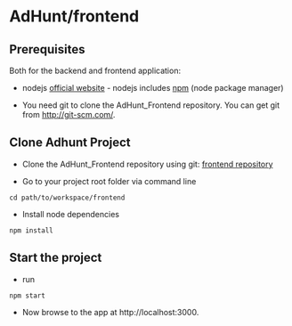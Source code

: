 # AdHunt/frontend

## Prerequisites

Both for the backend and frontend application:
* nodejs [official website](https://nodejs.org/en/) - nodejs includes [npm](https://nodejs.org/en/)  (node package manager)

* You need git to clone the AdHunt_Frontend repository. You can get git from http://git-scm.com/.


## Clone Adhunt Project
* Clone the AdHunt_Frontend repository using git: [frontend repository](https://gitlab.lrz.de/seba-master-2021/team-30/frontend.git)

* Go to your project root folder via command line
```
cd path/to/workspace/frontend
```
* Install node dependencies
```
npm install
```
## Start the project
* run 
```
npm start
```
* Now browse to the app at http://localhost:3000.
